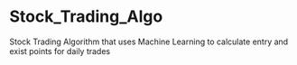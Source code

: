 # Stock_Trading_Algo
Stock Trading Algorithm that uses Machine Learning to calculate entry and exist points for daily trades
